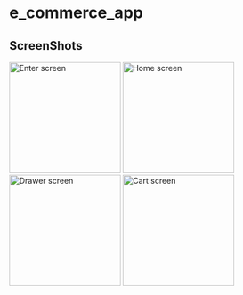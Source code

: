 # e_commerce_app

## ScreenShots
<img src="https://github.com/user-attachments/assets/088c726e-241a-435d-b1ef-62cafb7cd38e" width="200" alt="Enter screen" />
<img src="https://github.com/user-attachments/assets/2151428a-cafb-4c6d-912b-0f7d66b02140" width="200" alt="Home screen"/>
<img src="https://github.com/user-attachments/assets/85af0811-3470-4711-8766-105dede9b512" width="200" alt="Drawer screen"/>
<img src="https://github.com/user-attachments/assets/94451d84-9495-4189-8684-ef20a1294f8c" width="200" alt="Cart screen"/>
